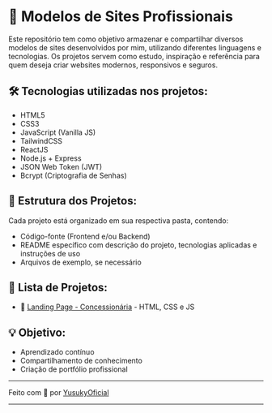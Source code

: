 # 🚀 Modelos de Sites Profissionais

Este repositório tem como objetivo armazenar e compartilhar diversos modelos de sites desenvolvidos por mim, utilizando diferentes linguagens e tecnologias. Os projetos servem como estudo, inspiração e referência para quem deseja criar websites modernos, responsivos e seguros.

## 🛠️ Tecnologias utilizadas nos projetos:

- HTML5
- CSS3
- JavaScript (Vanilla JS)
- TailwindCSS
- ReactJS
- Node.js + Express
- JSON Web Token (JWT)
- Bcrypt (Criptografia de Senhas)

## 📁 Estrutura dos Projetos:

Cada projeto está organizado em sua respectiva pasta, contendo:

- Código-fonte (Frontend e/ou Backend)
- README específico com descrição do projeto, tecnologias aplicadas e instruções de uso
- Arquivos de exemplo, se necessário

## 📜 Lista de Projetos:

- 🔗 [Landing Page - Concessionária]([./landing-concessionaria](https://github.com/YusukyOficial/modelos-de-sites-profissionais/tree/main/fd)) - HTML, CSS e JS
<!-- - (Adicione os próximos projetos aqui…) -->

## 💡 Objetivo:

- Aprendizado contínuo
- Compartilhamento de conhecimento
- Criação de portfólio profissional

---

Feito com 💚 por [YusukyOficial](https://github.com/YusukyOficial)


---

